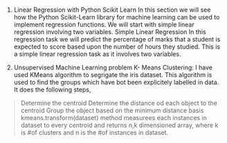 # 
1.   Linear Regression with Python Scikit Learn
In this section we will see how the Python Scikit-Learn library for machine learning can be used to implement regression functions. We will start with simple linear regression involving two variables.
     Simple Linear Regression
In this regression task we will predict the percentage of marks that a student is expected to score based upon the number of hours they studied. This is a simple linear regression task as it involves two variables.

2.    Unsupervised Machine Learning problem
K- Means Clustering: I have used KMeans algorithm to segrigate the iris dataset.
This algorithm is used to find the groups which have bot been explicitely labelled in data. It does the following steps,
   > Determine the centroid
   > Determine the distance od each object to the centroid
   > Group the object based on the minimum distance basis
kmeans.transform(dataset) method measurees each instances in dataset to every centroid and returns n,k dimensioned array, where k is #of clusters and n is the #of instances in dataset.
